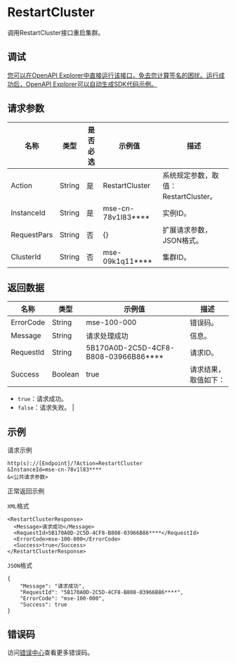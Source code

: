 # RestartCluster

调用RestartCluster接口重启集群。

## 调试

[您可以在OpenAPI Explorer中直接运行该接口，免去您计算签名的困扰。运行成功后，OpenAPI Explorer可以自动生成SDK代码示例。](https://api.aliyun.com/#product=mse&api=RestartCluster&type=RPC&version=2019-05-31)

## 请求参数

|名称|类型|是否必选|示例值|描述|
|--|--|----|---|--|
|Action|String|是|RestartCluster|系统规定参数，取值：RestartCluster。 |
|InstanceId|String|是|mse-cn-78v1l83\*\*\*\*|实例ID。 |
|RequestPars|String|否|\{\}|扩展请求参数，JSON格式。 |
|ClusterId|String|否|mse-09k1q11\*\*\*\*|集群ID。 |

## 返回数据

|名称|类型|示例值|描述|
|--|--|---|--|
|ErrorCode|String|mse-100-000|错误码。 |
|Message|String|请求处理成功|信息。 |
|RequestId|String|5B170A0D-2C5D-4CF8-B808-03966B86\*\*\*\*|请求ID。 |
|Success|Boolean|true|请求结果，取值如下：

 -   `true`：请求成功。
-   `false`：请求失败。 |

## 示例

请求示例

```
http(s)://[Endpoint]/?Action=RestartCluster
&InstanceId=mse-cn-78v1l83****
&<公共请求参数>
```

正常返回示例

`XML`格式

```
<RestartClusterResponse>
  <Message>请求成功</Message>
  <RequestId>5B170A0D-2C5D-4CF8-B808-03966B86****</RequestId>
  <ErrorCode>mse-100-000</ErrorCode>
  <Success>true</Success>
</RestartClusterResponse>
```

`JSON`格式

```
{
    "Message": "请求成功",
    "RequestId": "5B170A0D-2C5D-4CF8-B808-03966B86****",
    "ErrorCode": "mse-100-000",
    "Success": true
}
```

## 错误码

访问[错误中心](https://error-center.aliyun.com/status/product/mse)查看更多错误码。

